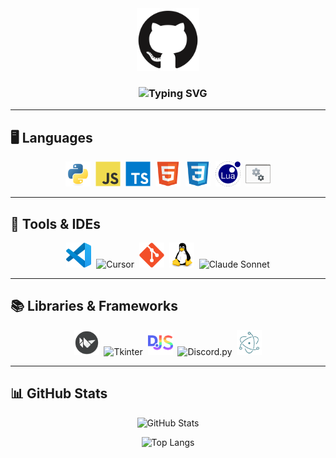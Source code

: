 <div id="header" align="center">
  <img src="https://github.com/devicons/devicon/blob/master/icons/github/github-original.svg" width="100" alt="GitHub"/>

  ### ‎ ‎ ‎ ‎ ![Typing SVG](https://readme-typing-svg.demolab.com?font=Fira+Code&weight=500&pause=1000&color=181616&background=FFFFFF00&vCenter=true&random=false&width=500&lines=Jxks%2C+jaks%2C+jxksdev%2C+jxksvfx+etc...;I+post+all+of+my+projects+here+!)
</div>

---

## 🖥️ Languages

<div align="center">
  <img src="https://github.com/devicons/devicon/blob/master/icons/python/python-original.svg" title="Python" alt="Python" width="40" height="40"/>&nbsp;
  <img src="https://github.com/devicons/devicon/blob/master/icons/javascript/javascript-original.svg" title="JavaScript" alt="JavaScript" width="40" height="40"/>&nbsp;
  <img src="https://github.com/devicons/devicon/blob/master/icons/typescript/typescript-original.svg" title="TypeScript" alt="TypeScript" width="40" height="40"/>&nbsp;
  <img src="https://github.com/devicons/devicon/blob/master/icons/html5/html5-original.svg" title="HTML5" alt="HTML5" width="40" height="40"/>&nbsp;
  <img src="https://github.com/devicons/devicon/blob/master/icons/css3/css3-original.svg" title="CSS3" alt="CSS3" width="40" height="40"/>&nbsp;
  <img src="https://github.com/devicons/devicon/blob/master/icons/lua/lua-original.svg" title="Lua" alt="Lua" width="40" height="40"/>&nbsp;
  <img src="https://raw.githubusercontent.com/github/explore/58ff7d84bcc6dff955c67ddba1f702c793dc670d/topics/batch-file/batch-file.png" title="Batch Script" alt="Batch Script" width="40" height="40"/>
</div>

---

## 🔧 Tools & IDEs

<div align="center">
  <img src="https://github.com/devicons/devicon/blob/master/icons/vscode/vscode-original.svg" title="Visual Studio Code" alt="VS Code" width="40" height="40"/>&nbsp;
  <img src="https://avatars.githubusercontent.com/u/139895814?s=200&v=4" title="Cursor" alt="Cursor" width="40" height="40"/>&nbsp;
  <img src="https://github.com/devicons/devicon/blob/master/icons/git/git-original.svg" title="Git" alt="Git" width="40" height="40"/>&nbsp;
  <img src="https://github.com/devicons/devicon/blob/master/icons/linux/linux-original.svg" title="Linux" alt="Linux" width="40" height="40"/>&nbsp;
  <img src="https://i.ibb.co/Q3t1dQwW/image-removebg-preview-22.png" title="Claude Sonnet" alt="Claude Sonnet" width="40" height="40"/>
</div>

---

## 📚 Libraries & Frameworks

<div align="center">
  <img src="https://raw.githubusercontent.com/kivy/kivy/master/kivy/data/logo/kivy-icon-256.png" title="Kivy" alt="Kivy" width="40" height="40"/>&nbsp;
  <img src="https://i.ibb.co/Vp2XbTjr/pngwing-com.png" title="Tkinter" alt="Tkinter" width="40" height="40"/>&nbsp;
  <img src="https://github.com/devicons/devicon/blob/master/icons/discordjs/discordjs-original.svg" title="Discord.js" alt="Discord.js" width="40" height="40"/>&nbsp;
  <img src="https://discordpy.readthedocs.io/en/stable/_images/snake.svg" title="Discord.py" alt="Discord.py" width="40" height="40"/>&nbsp;
  <img src="https://github.com/devicons/devicon/blob/master/icons/electron/electron-original.svg" title="Electron" alt="Electron" width="40" height="40"/>
</div>

---

## 📊 GitHub Stats

<div align="center">

![GitHub Stats](https://github-readme-stats-three-alpha-23.vercel.app/api?username=Jxkss&show_icons=true&theme=radical&hide_border=true&border_radius=12&count_private=true)

![Top Langs](https://github-readme-stats-three-alpha-23.vercel.app/api/top-langs/?username=Jxkss&layout=compact&theme=radical&hide_border=true&border_radius=12&count_private=true)

</div>
